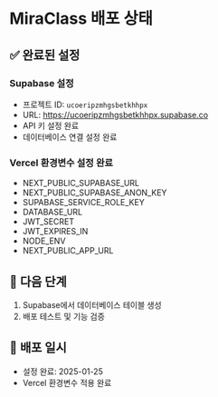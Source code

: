 # MiraClass 배포 상태

## ✅ 완료된 설정

### Supabase 설정
- 프로젝트 ID: `ucoeripzmhgsbetkhhpx`
- URL: https://ucoeripzmhgsbetkhhpx.supabase.co
- API 키 설정 완료
- 데이터베이스 연결 설정 완료

### Vercel 환경변수 설정 완료
- NEXT_PUBLIC_SUPABASE_URL
- NEXT_PUBLIC_SUPABASE_ANON_KEY  
- SUPABASE_SERVICE_ROLE_KEY
- DATABASE_URL
- JWT_SECRET
- JWT_EXPIRES_IN
- NODE_ENV
- NEXT_PUBLIC_APP_URL

## 🎯 다음 단계
1. Supabase에서 데이터베이스 테이블 생성
2. 배포 테스트 및 기능 검증

## 📅 배포 일시
- 설정 완료: 2025-01-25
- Vercel 환경변수 적용 완료